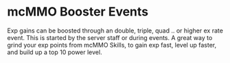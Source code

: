 # mcMMO Booster Events

Exp gains can be boosted through an double, triple, quad .. or higher ex rate event. This is started by the server staff or during events. A great way to grind your exp points from mcMMO Skills, to gain exp fast, level up faster, and build up a top 10 power level.
